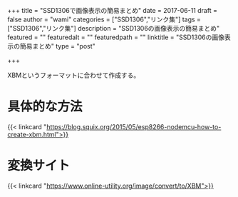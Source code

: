 +++
title = "SSD1306で画像表示の簡易まとめ"
date = 2017-06-11
draft = false
author = "wami"
categories = ["SSD1306","リンク集"]
tags = ["SSD1306","リンク集"]
description = "SSD1306の画像表示の簡易まとめ"
featured = ""
featuredalt = ""
featuredpath = ""
linktitle = "SSD1306の画像表示の簡易まとめ"
type = "post"

+++

XBMというフォーマットに合わせて作成する。

# 具体的な方法
{{< linkcard "https://blog.squix.org/2015/05/esp8266-nodemcu-how-to-create-xbm.html">}}

# 変換サイト
{{< linkcard "https://www.online-utility.org/image/convert/to/XBM">}}
